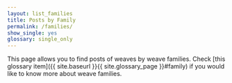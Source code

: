 ```yaml
---
layout: list_families
title: Posts by Family
permalink: /families/
show_single: yes
glossary: single_only
---
```


This page allows you to find posts of weaves by weave families. Check [this glossary item]({{ site.baseurl }}{{ site.glossary_page }}#family) if you would like to know more about weave families.